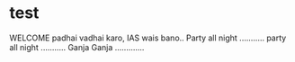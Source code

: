# test
WELCOME
padhai vadhai karo, IAS wais bano..
Party all night ........... 
party all night ...........
Ganja Ganja .............
